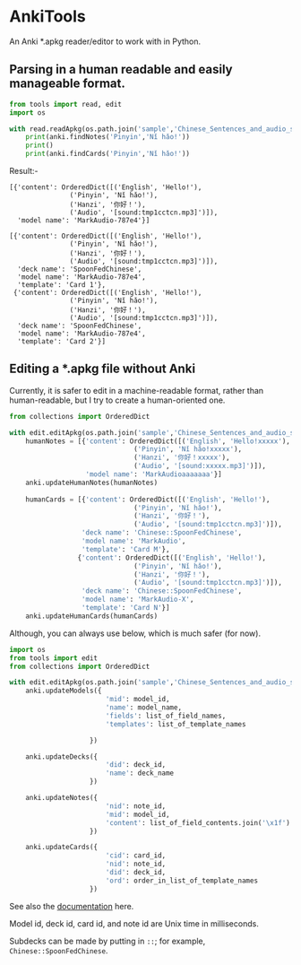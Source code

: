 # AnkiTools

An Anki *.apkg reader/editor to work with in Python.

## Parsing in a human readable and easily manageable format.

```python
from tools import read, edit
import os

with read.readApkg(os.path.join('sample','Chinese_Sentences_and_audio_spoon_fed.apkg')) as anki:
    print(anki.findNotes('Pinyin','Nǐ hǎo!'))
    print()
    print(anki.findCards('Pinyin','Nǐ hǎo!'))
```

Result:-
```
[{'content': OrderedDict([('English', 'Hello!'),
               ('Pinyin', 'Nǐ hǎo!'),
               ('Hanzi', '你好！'),
               ('Audio', '[sound:tmp1cctcn.mp3]')]),
  'model name': 'MarkAudio-787e4'}]

[{'content': OrderedDict([('English', 'Hello!'),
               ('Pinyin', 'Nǐ hǎo!'),
               ('Hanzi', '你好！'),
               ('Audio', '[sound:tmp1cctcn.mp3]')]),
  'deck name': 'SpoonFedChinese',
  'model name': 'MarkAudio-787e4',
  'template': 'Card 1'},
 {'content': OrderedDict([('English', 'Hello!'),
               ('Pinyin', 'Nǐ hǎo!'),
               ('Hanzi', '你好！'),
               ('Audio', '[sound:tmp1cctcn.mp3]')]),
  'deck name': 'SpoonFedChinese',
  'model name': 'MarkAudio-787e4',
  'template': 'Card 2'}]
```

## Editing a *.apkg file without Anki

Currently, it is safer to edit in a machine-readable format, rather than human-readable, but I try to create a human-oriented one.

```python
from collections import OrderedDict

with edit.editApkg(os.path.join('sample','Chinese_Sentences_and_audio_spoon_fed.apkg')) as anki:
    humanNotes = [{'content': OrderedDict([('English', 'Hello!xxxxx'),
                               ('Pinyin', 'Nǐ hǎo!xxxxx'),
                               ('Hanzi', '你好！xxxxx'),
                               ('Audio', '[sound:xxxxx.mp3]')]),
                   'model name': 'MarkAudioaaaaaaa'}]
    anki.updateHumanNotes(humanNotes)
    
    humanCards = [{'content': OrderedDict([('English', 'Hello!'),
                               ('Pinyin', 'Nǐ hǎo!'),
                               ('Hanzi', '你好！'),
                               ('Audio', '[sound:tmp1cctcn.mp3]')]),
                  'deck name': 'Chinese::SpoonFedChinese',
                  'model name': 'MarkAudio',
                  'template': 'Card M'},
                 {'content': OrderedDict([('English', 'Hello!'),
                               ('Pinyin', 'Nǐ hǎo!'),
                               ('Hanzi', '你好！'),
                               ('Audio', '[sound:tmp1cctcn.mp3]')]),
                  'deck name': 'Chinese::SpoonFedChinese',
                  'model name': 'MarkAudio-X',
                  'template': 'Card N'}]
    anki.updateHumanCards(humanCards)
```

Although, you can always use below, which is much safer (for now).

```python
import os
from tools import edit
from collections import OrderedDict

with edit.editApkg(os.path.join('sample','Chinese_Sentences_and_audio_spoon_fed.apkg')) as anki:
    anki.updateModels({
                        'mid': model_id,
                        'name': model_name,
                        'fields': list_of_field_names,
                        'templates': list_of_template_names

                    })

    anki.updateDecks({
                        'did': deck_id,
                        'name': deck_name
                    })

    anki.updateNotes({
                        'nid': note_id,
                        'mid': model_id,
                        'content': list_of_field_contents.join('\x1f')
                    })

    anki.updateCards({
                        'cid': card_id,
                        'nid': note_id,
                        'did': deck_id,
                        'ord': order_in_list_of_template_names
                    })
```

See also the [documentation](http://decks.wikia.com/wiki/Anki_APKG_format_documentation) here.

Model id, deck id, card id, and note id are Unix time in milliseconds.

Subdecks can be made by putting in `::`; for example, `Chinese::SpoonFedChinese`.
